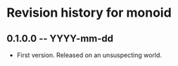 # Revision history for monoid

## 0.1.0.0 -- YYYY-mm-dd

* First version. Released on an unsuspecting world.
